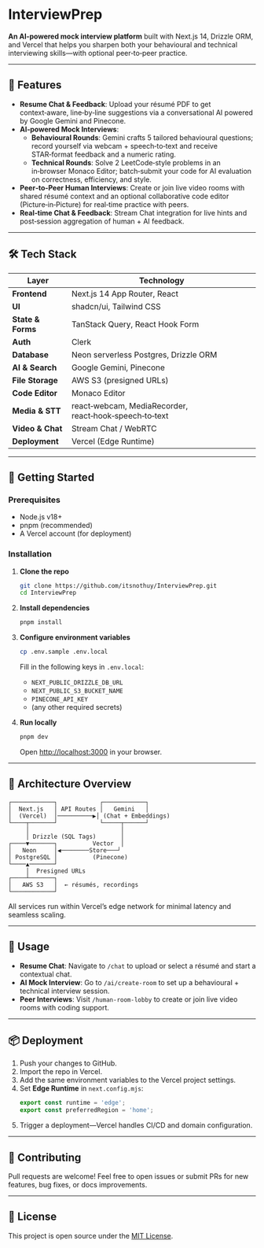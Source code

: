 # InterviewPrep

**An AI‑powered mock interview platform** built with Next.js 14, Drizzle ORM, and Vercel that helps you sharpen both your behavioural and technical interviewing skills—with optional peer‑to‑peer practice.

---

## 📌 Features

- **Resume Chat & Feedback**: Upload your résumé PDF to get context‑aware, line‑by‑line suggestions via a conversational AI powered by Google Gemini and Pinecone.
- **AI‑powered Mock Interviews**:
  - **Behavioural Rounds**: Gemini crafts 5 tailored behavioural questions; record yourself via webcam + speech‑to‑text and receive STAR‑format feedback and a numeric rating.
  - **Technical Rounds**: Solve 2 LeetCode‑style problems in an in‑browser Monaco Editor; batch‑submit your code for AI evaluation on correctness, efficiency, and style.
- **Peer‑to‑Peer Human Interviews**: Create or join live video rooms with shared résumé context and an optional collaborative code editor (Picture‑in‑Picture) for real‑time practice with peers.
- **Real‑time Chat & Feedback**: Stream Chat integration for live hints and post‑session aggregation of human + AI feedback.

---

## 🛠 Tech Stack

| Layer                 | Technology                     |
|-----------------------|--------------------------------|
| **Frontend**          | Next.js 14 App Router, React   |
| **UI**                | shadcn/ui, Tailwind CSS        |
| **State & Forms**     | TanStack Query, React Hook Form|
| **Auth**              | Clerk                          |
| **Database**          | Neon serverless Postgres, Drizzle ORM |
| **AI & Search**       | Google Gemini, Pinecone        |
| **File Storage**      | AWS S3 (presigned URLs)        |
| **Code Editor**       | Monaco Editor                  |
| **Media & STT**       | react‑webcam, MediaRecorder, react‑hook‑speech‑to‑text |
| **Video & Chat**      | Stream Chat / WebRTC           |
| **Deployment**        | Vercel (Edge Runtime)          |

---

## 🚀 Getting Started

### Prerequisites

- Node.js v18+  
- pnpm (recommended)  
- A Vercel account (for deployment)

### Installation

1. **Clone the repo**
   ```bash
   git clone https://github.com/itsnothuy/InterviewPrep.git
   cd InterviewPrep
   ```
2. **Install dependencies**
   ```bash
   pnpm install
   ```
3. **Configure environment variables**
   ```bash
   cp .env.sample .env.local
   ```
   Fill in the following keys in `.env.local`:
   - `NEXT_PUBLIC_DRIZZLE_DB_URL`
   - `NEXT_PUBLIC_S3_BUCKET_NAME`
   - `PINECONE_API_KEY`
   - (any other required secrets)

4. **Run locally**
   ```bash
   pnpm dev
   ```
   Open [http://localhost:3000](http://localhost:3000) in your browser.

---

## 📐 Architecture Overview

```
┌────────────┐            ┌────────────┐
│  Next.js   │ API Routes │   Gemini   │
│  (Vercel)  │──────────▶│ (Chat + Embeddings)
└────┬───────┘            └─────┬──────┘
     │                          │
     │ Drizzle (SQL Tags)       │
┌────▼───────┐          Vector  │
│   Neon     │◀────────Store───┘
│ PostgreSQL │          (Pinecone)
└────▲───────┘
     │  Presigned URLs
┌────┴───────┐
│   AWS S3   │  ← résumés, recordings
└────────────┘
```

All services run within Vercel’s edge network for minimal latency and seamless scaling.

---

## 🎯 Usage

- **Resume Chat**: Navigate to `/chat` to upload or select a résumé and start a contextual chat.
- **AI Mock Interview**: Go to `/ai/create-room` to set up a behavioural + technical interview session.
- **Peer Interviews**: Visit `/human-room-lobby` to create or join live video rooms with coding support.

---

## 📦 Deployment

1. Push your changes to GitHub.  
2. Import the repo in Vercel.  
3. Add the same environment variables to the Vercel project settings.  
4. Set **Edge Runtime** in `next.config.mjs`:  
   ```js
   export const runtime = 'edge';
   export const preferredRegion = 'home';
   ```
5. Trigger a deployment—Vercel handles CI/CD and domain configuration.

---

## 🤝 Contributing

Pull requests are welcome! Feel free to open issues or submit PRs for new features, bug fixes, or docs improvements.

---

## 📄 License

This project is open source under the [MIT License](LICENSE).

